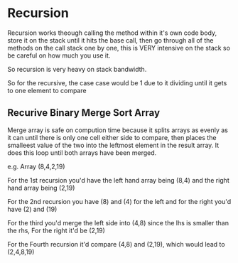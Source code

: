 # Recursion

Recursion works theough calling the method within it's own code body, store it on the stack until it hits the base call, then go through all of the methods on the call stack one by one, this is VERY intensive on the stack so be careful on how much you use it.

So recursion is very heavy on stack bandwidth.

So for the recursive, the case case would be 1 due to it dividing until it gets to one element to compare

## Recurive Binary Merge Sort Array

Merge array is safe on compution time because it splits arrays as evenly as it can until there is only one cell either side to compare, then places the smalleest value of the two into the leftmost element in the result array. It does this loop until both arrays have been merged.

e.g. Array (8,4,2,19)

For the 1st recursion you'd have the left hand array being (8,4) and the right hand array being (2,19)

For the 2nd recursion you have (8) and (4) for the left and for the right you'd have (2) and (19)

For the third you'd merge the left side into (4,8) since the lhs is smaller than the rhs, For the right it'd be (2,19)

For the Fourth recursion it'd compare (4,8) and (2,19), which would lead to (2,4,8,19)
